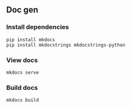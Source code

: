 

## Doc gen

### Install dependencies
```
pip install mkdocs
pip install mkdocstrings mkdocstrings-python
```

### View docs
```
mkdocs serve
```

### Build docs
```
mkdocs build
```
